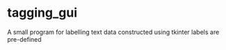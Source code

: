 # tagging_gui
A small program for labelling text data constructed using tkinter
labels are pre-defined


<p align="center">
<img src="https://raw.githubusercontent.com/PeterCaine/tagging_gui/master/img/screenshot.PNG" width="300 height=300>
</p>
